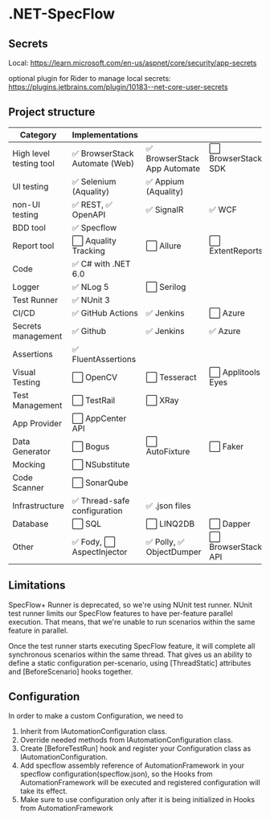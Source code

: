 # .NET-SpecFlow

## Secrets
Local: https://learn.microsoft.com/en-us/aspnet/core/security/app-secrets

optional plugin for Rider to manage local secrets: https://plugins.jetbrains.com/plugin/10183--net-core-user-secrets
## Project structure
| Category                | Implementations               |                             |                    |                                |
|-------------------------|-------------------------------|-----------------------------|--------------------|--------------------------------|
| High level testing tool | ✅ BrowserStack Automate (Web) | ✅ BrowserStack App Automate | ⬜ BrowserStack SDK |                                |
| UI testing              | ✅ Selenium (Aquality)         | ✅ Appium (Aquality)         |                    |                                |
| non-UI testing          | ✅ REST, ✅ OpenAPI             | ✅ SignalR                   | ✅ WCF              | ✅ gRPC                         |
| BDD tool                | ✅ Specflow                    |                             |                    |                                |
| Report tool             | ⬜ Aquality Tracking           | ⬜ Allure                    | ⬜ ExtentReports    |                                |
| Code                    | ✅ C# with .NET 6.0            |                             |                    |                                |
| Logger                  | ✅ NLog 5                      | ⬜ Serilog                   |                    |                                |
| Test Runner             | ✅ NUnit 3                     |                             |                    |                                |
| CI/CD                   | ✅ GitHub Actions              | ✅ Jenkins                   | ⬜ Azure            | ⬜ CircleCI                     |
| Secrets management      | ✅ Github                      | ✅ Jenkins                   | ✅ Azure            | ✅ Local                        |
| Assertions              | ✅ FluentAssertions            |                             |                    |                                |
| Visual Testing          | ⬜ OpenCV                      | ⬜ Tesseract                 | ⬜ Applitools Eyes  |                                |
| Test Management         | ⬜ TestRail                    | ⬜ XRay                      |                    |                                |
| App Provider            | ⬜ AppCenter API               |                             |                    |                                |
| Data Generator          | ⬜ Bogus                       | ⬜ AutoFixture               | ⬜ Faker            |                                |
| Mocking                 | ⬜ NSubstitute                 |                             |                    |                                |
| Code Scanner            | ⬜ SonarQube                   |                             |                    |                                |
| Infrastructure          | ✅ Thread-safe configuration   | ✅ .json files               |                    |                                |
| Database                | ⬜ SQL                         | ⬜ LINQ2DB                   | ⬜ Dapper           | ⬜ Entity                       |
| Other                   | ✅ Fody, ⬜ AspectInjector      | ✅ Polly, ✅ ObjectDumper     | ⬜ BrowserStack API | ✅ Humanizer, ⬜ BenchmarkDotNet |

## Limitations
SpecFlow+ Runner is deprecated, so we're using NUnit test runner. NUnit test runner limits our SpecFlow features to have per-feature parallel execution.
That means, that we're unable to run scenarios within the same feature in parallel.

Once the test runner starts executing SpecFlow feature, it will complete all synchronous scenarios within the same thread.
That gives us an ability to define a static configuration per-scenario, using [ThreadStatic] attributes and [BeforeScenario] hooks together.

## Configuration
In order to make a custom Configuration, we need to 
1. Inherit from IAutomationConfiguration class.
2. Override needed methods from IAutomationConfiguration class.
3. Create [BeforeTestRun] hook and register your Configuration class as IAutomationConfiguration.
4. Add specflow assembly reference of AutomationFramework in your specflow configuration(specflow.json), so the Hooks from AutomationFramework will be executed and registered configuration will take its effect.
5. Make sure to use configuration only after it is being initialized in Hooks from AutomationFramework
